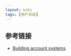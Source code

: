 ```yaml
---
layout: wiki
tags: [用户系统]
---
```


## 参考链接

* [Building account systems](https://blog.plan99.net/building-account-systems-f790bf5fdbe0)